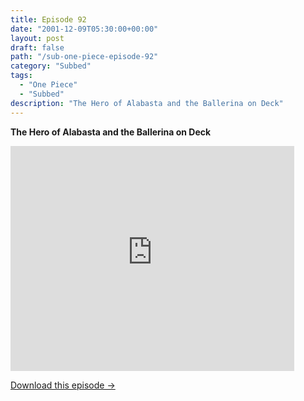 ```yaml
---
title: Episode 92
date: "2001-12-09T05:30:00+00:00"
layout: post
draft: false
path: "/sub-one-piece-episode-92"
category: "Subbed"
tags:
  - "One Piece"
  - "Subbed"
description: "The Hero of Alabasta and the Ballerina on Deck"
---
```


**The Hero of Alabasta and the Ballerina on Deck**

<iframe width="640" height="360" src="https://www.rapidvideo.com/e/FX3CGZDFZ9" frameborder="0" marginwidth=0 marginheight=0 scrolling=no allowfullscreen style="max-width:90%;"></iframe>

<a href="http://ouo.io/qs/eCodkFEQ?s=https://www.rapidvideo.com/d/FX3CGZDFZ9" class="styled_a">Download this episode →</a>

